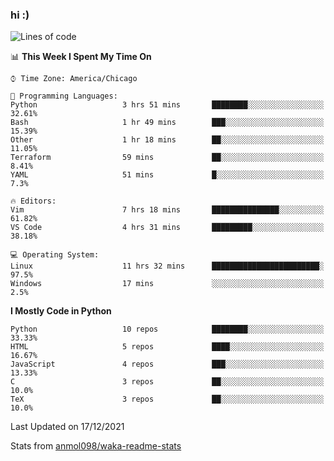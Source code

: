 ### hi :)

<!--START_SECTION:waka-->
![Lines of code](https://img.shields.io/badge/From%20Hello%20World%20I%27ve%20Written-612%20Thousand%20lines%20of%20code-blue)

📊 **This Week I Spent My Time On** 

```text
⌚︎ Time Zone: America/Chicago

💬 Programming Languages: 
Python                   3 hrs 51 mins       ████████░░░░░░░░░░░░░░░░░   32.61% 
Bash                     1 hr 49 mins        ███░░░░░░░░░░░░░░░░░░░░░░   15.39% 
Other                    1 hr 18 mins        ██░░░░░░░░░░░░░░░░░░░░░░░   11.05% 
Terraform                59 mins             ██░░░░░░░░░░░░░░░░░░░░░░░   8.41% 
YAML                     51 mins             █░░░░░░░░░░░░░░░░░░░░░░░░   7.3%

🔥 Editors: 
Vim                      7 hrs 18 mins       ███████████████░░░░░░░░░░   61.82% 
VS Code                  4 hrs 31 mins       █████████░░░░░░░░░░░░░░░░   38.18%

💻 Operating System: 
Linux                    11 hrs 32 mins      ████████████████████████░   97.5% 
Windows                  17 mins             ░░░░░░░░░░░░░░░░░░░░░░░░░   2.5%

```

**I Mostly Code in Python** 

```text
Python                   10 repos            ████████░░░░░░░░░░░░░░░░░   33.33% 
HTML                     5 repos             ████░░░░░░░░░░░░░░░░░░░░░   16.67% 
JavaScript               4 repos             ███░░░░░░░░░░░░░░░░░░░░░░   13.33% 
C                        3 repos             ██░░░░░░░░░░░░░░░░░░░░░░░   10.0% 
TeX                      3 repos             ██░░░░░░░░░░░░░░░░░░░░░░░   10.0%

```



 Last Updated on 17/12/2021
<!--END_SECTION:waka-->

Stats from [anmol098/waka-readme-stats](https://github.com/anmol098/waka-readme-stats)